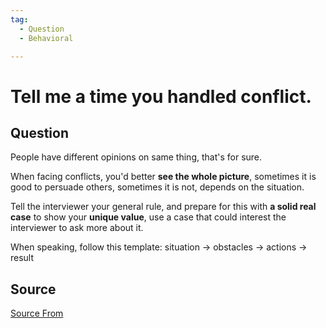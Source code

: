 ```yaml
---
tag:
  - Question
  - Behavioral

---
```

  
# Tell me a time you handled conflict.

## Question
People have different opinions on same thing, that's for sure.

When facing conflicts, you'd better **see the whole picture**, sometimes it is good to persuade others, sometimes it is not, depends on the situation.

Tell the interviewer your general rule, and prepare for this with **a solid real case** to show your **unique value**, use a case that could interest the interviewer to ask more about it.

When speaking, follow this template: situation → obstacles → actions → result




##  Source
[Source From](https://bigfrontend.dev/question/Tell-me-a-time-you-handled-conflict)

  